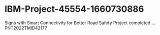 # IBM-Project-45554-1660730886
Signs with Smart Connectivity for Better Road Safety
Project completed....
PNT2022TMID42177
